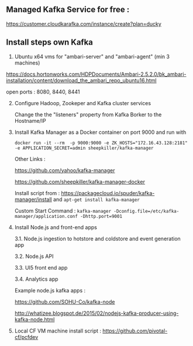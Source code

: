 ## Managed Kafka Service for free : 

https://customer.cloudkarafka.com/instance/create?plan=ducky

## Install steps own Kafka

1. Ubuntu x64 vms for "ambari-server" and "ambari-agent" (min 3 machines)

https://docs.hortonworks.com/HDPDocuments/Ambari-2.5.2.0/bk_ambari-installation/content/download_the_ambari_repo_ubuntu16.html

open ports : 8080, 8440, 8441

2. Configure Hadoop, Zookeper and Kafka cluster services

   Change the the "listeners" property from Kafka Borker to the Hostname/IP

3. Install Kafka Manager as a Docker container on port 9000 and run with 

   `docker run -it --rm  -p 9000:9000 -e ZK_HOSTS="172.16.43.128:2181" -e APPLICATION_SECRET=admin sheepkiller/kafka-manager`

   Other Links : 
   
   https://github.com/yahoo/kafka-manager
   
   https://github.com/sheepkiller/kafka-manager-docker
   
   Install script from : https://packagecloud.io/spuder/kafka-manager/install and `apt-get install kafka-manager`
   
   Custom Start Command : `kafka-manager -Dconfig.file=/etc/kafka-manager/application.conf -Dhttp.port=9001`
   
3. Install Node.js and front-end apps

   3.1. Node.js ingestion to hotstore and coldstore and event generation app
   
   3.2. Node.js API
   
   3.3. UI5 front end app
   
   3.4. Analytics app
   
   Example node.js kafka apps : 
   
   https://github.com/SOHU-Co/kafka-node

   http://whatizee.blogspot.de/2015/02/nodejs-kafka-producer-using-kafka-node.html
   
4. Local CF VM machine install script : https://github.com/pivotal-cf/pcfdev
